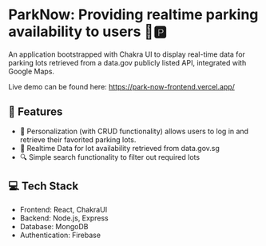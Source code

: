 # ParkNow: Providing realtime parking availability to users 🚗🅿

An application bootstrapped with Chakra UI to display real-time data for parking lots retrieved from a data.gov publicly listed API, integrated with Google Maps. 

Live demo can be found here: https://park-now-frontend.vercel.app/
  
## 🧩 Features
- 👻 Personalization (with CRUD functionality) allows users to log in and retrieve their favorited parking lots.
- 📅 Realtime Data for lot availability retrieved from data.gov.sg
- 🔍 Simple search functionality to filter out required lots
  
## 💻 Tech Stack 
- Frontend: React, ChakraUI
- Backend: Node.js, Express
- Database: MongoDB
- Authentication: Firebase

